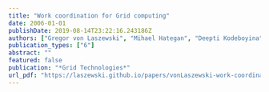 ```yaml
---
title: "Work coordination for Grid computing"
date: 2006-01-01
publishDate: 2019-08-14T23:22:16.243186Z
authors: ["Gregor von Laszewski", "Mihael Hategan", "Deepti Kodeboyina"]
publication_types: ["6"]
abstract: ""
featured: false
publication: "*Grid Technologies*"
url_pdf: "https://laszewski.github.io/papers/vonLaszewski-work-coordination.pdf"
---
```


